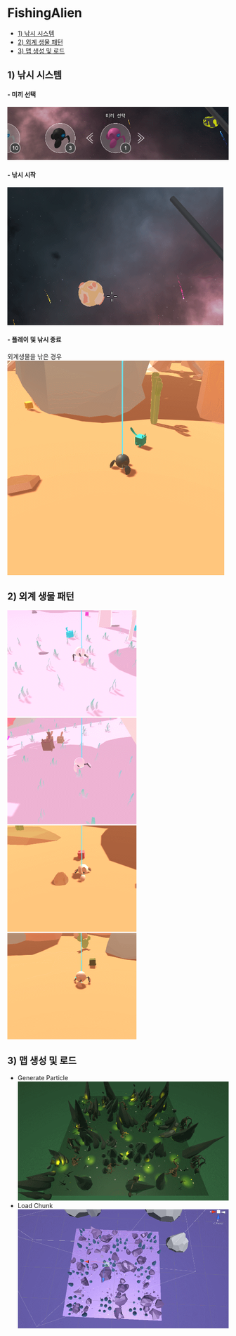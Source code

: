 # FishingAlien 

- [1) 낚시 시스템](https://github.com/KimHeeRyeong/FishingAlien/blob/master/README.md#1-낚시-시스템)
- [2) 외계 생물 패턴](#alien-moving-pattern)
- [3) 맵 생성 및 로드](#generate-and-load-map)

## 1) 낚시 시스템

#### - 미끼 선택
![SelectBait](https://github.com/KimHeeRyeong/FishingAlien/blob/master/GIF/FishingSystem/selectBait.gif "Select_Bait")
#### - 낚시 시작
![SelectPlanet](https://github.com/KimHeeRyeong/FishingAlien/blob/master/GIF/FishingSystem/selectPlanet2.gif "Select_Planet")
#### - 플레이 및 낚시 종료 
 외계생물을 낚은 경우  
![GetEnemy](https://github.com/KimHeeRyeong/FishingAlien/blob/master/GIF/FishingSystem/GetEnemy.gif "Get_Enemy")  

## 2) 외계 생물 패턴

![Basic](https://github.com/KimHeeRyeong/FishingAlien/blob/master/GIF/AlienMovingPattern/Basic.gif "Basic")
![Boss_Report](https://github.com/KimHeeRyeong/FishingAlien/blob/master/GIF/AlienMovingPattern/Boss_Report.gif "Boss_Report")  
![Escape](https://github.com/KimHeeRyeong/FishingAlien/blob/master/GIF/AlienMovingPattern/Escape.gif "Escape")
![Tracking](https://github.com/KimHeeRyeong/FishingAlien/blob/master/GIF/AlienMovingPattern/Tracking.gif "Tracking")  


## 3) 맵 생성 및 로드

- Generate Particle  
![ParticleGenerate](https://github.com/KimHeeRyeong/FishingAlien/blob/master/GIF/GenerateLoadMap/ParticleGenerate.gif "Generate Particle")
- Load Chunk   
![ChunkLoad](https://github.com/KimHeeRyeong/FishingAlien/blob/master/GIF/GenerateLoadMap/ChunkLoad.gif "Load Chunk")
